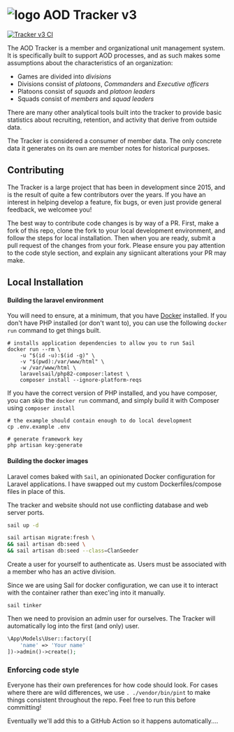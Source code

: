 # ![logo](https://clanaod.net/tracker/images/logo_v2.png) AOD Tracker v3

[![Tracker v3 CI](https://github.com/ClanAODDev/tracker_v3/actions/workflows/CI.yml/badge.svg)](https://github.com/ClanAODDev/tracker_v3/actions/workflows/CI.yml)

The AOD Tracker is a member and organizational unit management system. It is specifically built to support AOD
processes, and as such makes some assumptions about the characteristics of an organization:

- Games are divided into *divisions*
- Divisions consist of *platoons*, *Commanders* and *Executive officers*
- Platoons consist of *squads* and *platoon leaders*
- Squads consist of *members* and *squad leaders*

There are many other analytical tools built into the tracker to provide basic statistics about recruiting, retention,
and activity that derive from outside data.

The Tracker is considered a consumer of member data. The only concrete data it generates on its own are member notes for
historical purposes.

## Contributing

The Tracker is a large project that has been in development since 2015, and is the result of quite a few contributors over the years. If you have an interest in helping develop a feature, fix bugs, or even just provide general feedback, we welcomee you! 

The best way to contribute code changes is by way of a PR. First, make a fork of this repo, clone the fork to your local development environment, and follow the steps for local installation. Then when you are ready, submit a pull request of the changes from your fork. Please ensure you pay attention to the code style section, and explain any signiicant alterations your PR may make.

## Local Installation

#### Building the laravel environment

You will need to ensure, at a minimum, that you have [Docker](https://www.docker.com/) 
installed. If you don't have PHP installed (or don't want to), you can use the following `docker run` command to get 
things built.

```shell script
# installs application dependencies to allow you to run Sail
docker run --rm \
    -u "$(id -u):$(id -g)" \
    -v "$(pwd):/var/www/html" \
    -w /var/www/html \
    laravelsail/php82-composer:latest \
    composer install --ignore-platform-reqs
```

If you have the correct version of PHP installed, and you have composer, you can skip the `docker run` command, and
simply build it with Composer using `composer install`

```
# the example should contain enough to do local development
cp .env.example .env

# generate framework key
php artisan key:generate
```

#### Building the docker images

Laravel comes baked with `Sail`, an opinionated Docker configuration for Laravel applications. I have swapped out my custom Dockerfiles/compose files in place of this.

The tracker and website should not use conflicting database and web server ports.

```bash
sail up -d

sail artisan migrate:fresh \
&& sail artisan db:seed \
&& sail artisan db:seed --class=ClanSeeder
```

Create a user for yourself to authenticate as. Users must be associated with a member who has an active division.

Since we are using Sail for docker configuration, we can use it to interact with the container rather than exec'ing into it manually.

```shell
sail tinker
```

Then we need to provision an admin user for ourselves. The Tracker will automatically log into the first (and only) user.

```php
\App\Models\User::factory([
    'name' => 'Your name'
])->admin()->create();
```


### Enforcing code style
Everyone has their own preferences for how code should look. For cases where there are wild differences, we use `.
./vendor/bin/pint` to make things consistent throughout the repo. Feel free to run this before committing!

Eventually we'll add this to a GitHub Action so it happens automatically....
